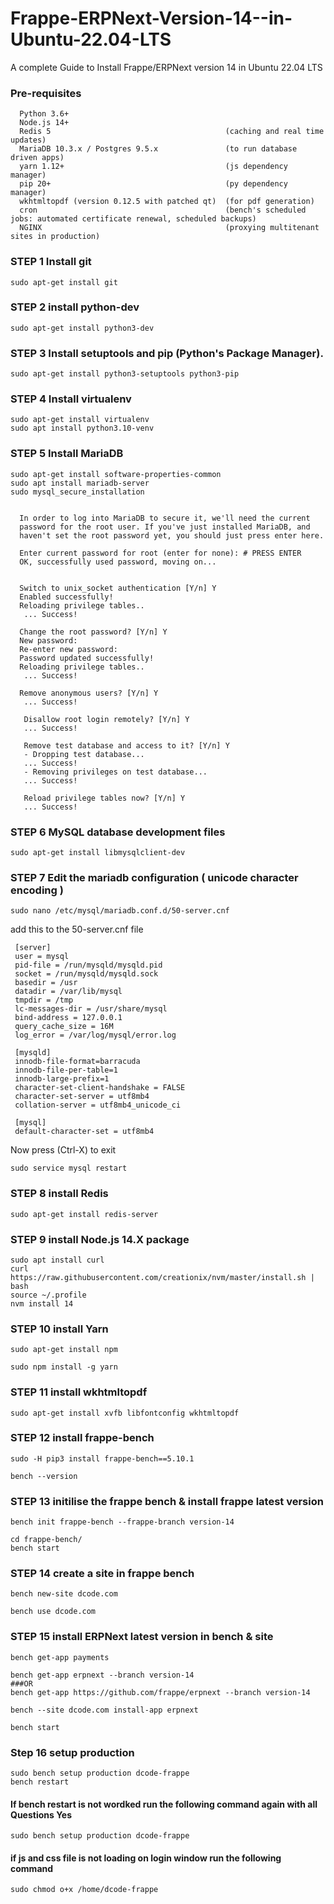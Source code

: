 # Frappe-ERPNext-Version-14--in-Ubuntu-22.04-LTS
A complete Guide to Install Frappe/ERPNext version 14  in Ubuntu 22.04 LTS



### Pre-requisites 

      Python 3.6+
      Node.js 14+
      Redis 5                                       (caching and real time updates)
      MariaDB 10.3.x / Postgres 9.5.x               (to run database driven apps)
      yarn 1.12+                                    (js dependency manager)
      pip 20+                                       (py dependency manager)
      wkhtmltopdf (version 0.12.5 with patched qt)  (for pdf generation)
      cron                                          (bench's scheduled jobs: automated certificate renewal, scheduled backups)
      NGINX                                         (proxying multitenant sites in production)



### STEP 1 Install git
    sudo apt-get install git

### STEP 2 install python-dev

    sudo apt-get install python3-dev

### STEP 3 Install setuptools and pip (Python's Package Manager).

    sudo apt-get install python3-setuptools python3-pip

### STEP 4 Install virtualenv
    
    sudo apt-get install virtualenv
    sudo apt install python3.10-venv
    

### STEP 5 Install MariaDB

    sudo apt-get install software-properties-common
    sudo apt install mariadb-server
    sudo mysql_secure_installation
    
    
      In order to log into MariaDB to secure it, we'll need the current
      password for the root user. If you've just installed MariaDB, and
      haven't set the root password yet, you should just press enter here.

      Enter current password for root (enter for none): # PRESS ENTER
      OK, successfully used password, moving on...
      
      
      Switch to unix_socket authentication [Y/n] Y
      Enabled successfully!
      Reloading privilege tables..
       ... Success!
 
      Change the root password? [Y/n] Y
      New password: 
      Re-enter new password: 
      Password updated successfully!
      Reloading privilege tables..
       ... Success!

      Remove anonymous users? [Y/n] Y
       ... Success!
 
       Disallow root login remotely? [Y/n] Y
       ... Success!

       Remove test database and access to it? [Y/n] Y
       - Dropping test database...
       ... Success!
       - Removing privileges on test database...
       ... Success!
 
       Reload privilege tables now? [Y/n] Y
       ... Success!

 
    
    
    
### STEP 6  MySQL database development files

    sudo apt-get install libmysqlclient-dev

### STEP 7 Edit the mariadb configuration ( unicode character encoding )

    sudo nano /etc/mysql/mariadb.conf.d/50-server.cnf

add this to the 50-server.cnf file

    
     [server]
     user = mysql
     pid-file = /run/mysqld/mysqld.pid
     socket = /run/mysqld/mysqld.sock
     basedir = /usr
     datadir = /var/lib/mysql
     tmpdir = /tmp
     lc-messages-dir = /usr/share/mysql
     bind-address = 127.0.0.1
     query_cache_size = 16M
     log_error = /var/log/mysql/error.log
    
     [mysqld]
     innodb-file-format=barracuda
     innodb-file-per-table=1
     innodb-large-prefix=1
     character-set-client-handshake = FALSE
     character-set-server = utf8mb4
     collation-server = utf8mb4_unicode_ci      
     
     [mysql]
     default-character-set = utf8mb4

Now press (Ctrl-X) to exit

    sudo service mysql restart

### STEP 8 install Redis
    
    sudo apt-get install redis-server

### STEP 9 install Node.js 14.X package

    sudo apt install curl 
    curl https://raw.githubusercontent.com/creationix/nvm/master/install.sh | bash
    source ~/.profile
    nvm install 14

### STEP 10  install Yarn

    sudo apt-get install npm

    sudo npm install -g yarn

### STEP 11 install wkhtmltopdf

    sudo apt-get install xvfb libfontconfig wkhtmltopdf
    

### STEP 12 install frappe-bench

    sudo -H pip3 install frappe-bench==5.10.1
    
    bench --version
    
### STEP 13 initilise the frappe bench & install frappe latest version 

    bench init frappe-bench --frappe-branch version-14
    
    cd frappe-bench/
    bench start
    
### STEP 14 create a site in frappe bench 
    
    bench new-site dcode.com
    
    bench use dcode.com

### STEP 15 install ERPNext latest version in bench & site

    
    bench get-app payments
    
    bench get-app erpnext --branch version-14
    ###OR
    bench get-app https://github.com/frappe/erpnext --branch version-14

    bench --site dcode.com install-app erpnext
    
    bench start
    
### Step 16 setup production
    
    sudo bench setup production dcode-frappe
    bench restart

#### If bench restart is not wordked run the following command again with all Questions Yes
    
    sudo bench setup production dcode-frappe
    
#### if js and css file is not loading on login window run the following command

    sudo chmod o+x /home/dcode-frappe
    
    

    
